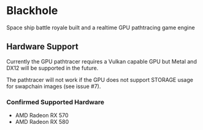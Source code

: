 # Blackhole
Space ship battle royale built and a realtime GPU pathtracing game engine

## Hardware Support
Currently the GPU pathtracer requires a Vulkan capable GPU but Metal and DX12 will be supported in the future.

The pathtracer will not work if the GPU does not support STORAGE usage for swapchain images (see issue #7).

### Confirmed Supported Hardware
- AMD Radeon RX 570
- AMD Radeon RX 580